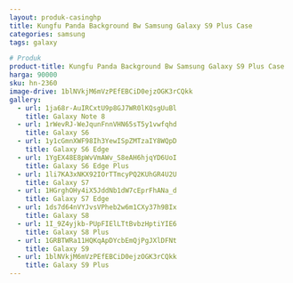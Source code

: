 ```yaml
---
layout: produk-casinghp
title: Kungfu Panda Background Bw Samsung Galaxy S9 Plus Case
categories: samsung
tags: galaxy

# Produk
product-title: Kungfu Panda Background Bw Samsung Galaxy S9 Plus Case
harga: 90000
sku: hn-2360
image-drive: 1blNVkjM6mVzPEfEBCiD0ejzOGK3rCQkk
gallery:
  - url: 1ja68r-AuIRCxtU9p8GJ7WR0lKQsgUuBl
    title: Galaxy Note 8
  - url: 1rWevRJ-WeJqunFnnVHN65sT5y1vwfqhd
    title: Galaxy S6
  - url: 1y1cGmnXWF98Ih3YewISpZMTzaIY8WQpD
    title: Galaxy S6 Edge
  - url: 1YgEX48E8pWvVmAWv_S8eAH6hjqYD6UoI
    title: Galaxy S6 Edge Plus
  - url: 1li7KA3xNKX92IOrTTmcyPQ2KUhGR4U2U
    title: Galaxy S7
  - url: 1HGrghOHy4iX5JddNb1dW7cEprFhANa_d
    title: Galaxy S7 Edge
  - url: 1ds7d64nVYJvsVPheb2w6m1CXy37h9BIx
    title: Galaxy S8
  - url: 1I_9Z4yjkb-PUpFIElLTtBvbzHptiYIE6
    title: Galaxy S8 Plus
  - url: 1GRBTWRa11HQKqApDYcbEmQjPgJXlDFNt
    title: Galaxy S9
  - url: 1blNVkjM6mVzPEfEBCiD0ejzOGK3rCQkk
    title: Galaxy S9 Plus
---
```

